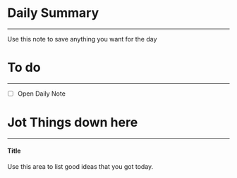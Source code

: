 # Daily Summary
----
Use this note to save anything you want for the day



# To do 
---
- [ ] Open Daily Note




# Jot Things down here
---
#### Title

Use this area to list good ideas that you got today.

